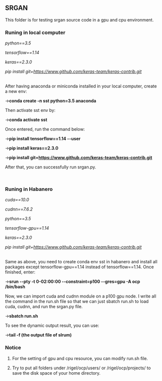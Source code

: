 ## SRGAN

This folder is for testing srgan source code in a gpu and cpu environment. 
<br>

### Runing in local computer

*python==3.5*

*tensorflow==1.14*

*keras==2.3.0*

*pip install git+https://www.github.com/keras-team/keras-contrib.git*

<br>
After having anaconda or miniconda installed in your local computer, create a new env:

->**conda create -n sst python=3.5 anaconda**

Then activate sst env by:

->**conda activate sst**

Once entered, run the command below:

->**pip install tensorflow==1.14 --user**

->**pip install keras==2.3.0**

->**pip install git+https://www.github.com/keras-team/keras-contrib.git**

After that, you can successfully run srgan.py.

<br>

### Runing in Habanero

*cuda==10.0*

*cudnn==7.6.2*

*python==3.5*

*tensorflow-gpu==1.14*

*keras==2.3.0*

*pip install git+https://www.github.com/keras-team/keras-contrib.git*

<br>
Same as above, you need to create conda env sst in habanero and install all packages except tensorflow-gpu==1.14 instead of tensorflow==1.14. Once finished, enter:  

->**srun --pty -t 0-02:00:00 --constraint=p100 --gres=gpu -A ocp /bin/bash**

Now, we can import cuda and cudnn module on a p100 gpu node. I write all the command in the run.sh file so that we can just sbatch run.sh to load cuda, cudnn, and run the srgan.py file. 

->**sbatch run.sh**

To see the dynamic output result, you can use:

->**tail -f (the output file of slrum)**

### Notice 
1. For the setting of gpu and cpu resource, you can modify run.sh file. 

2. Try to put all folders under /rigel/ocp/users/ or /rigel/ocp/projects/ to save the disk space of your home directory. 
